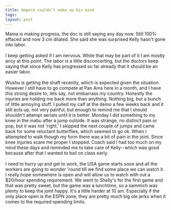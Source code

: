 ```yaml
---
title: Ampere couldn't make up his mind
tags: 
layout: post
---
```

Mama is making progress, the doc is still saying any day now.  Still 100% effaced and now 3 cm dilated. She said she was surprised Kelly hasn't gone into labor.<br /><br />I keep getting asked if I am nervous. While that may be part of it I am mostly ancy at this point.  The labor is a little disconcerting, but the doctors keep saying that since Kelly has progressed so far already that it should be an easier labor.  <br /><br />Wushu is getting the shaft recently, which is expected given the situation.  However I still have to go compete at Pan Ams here in a month, and I have this strong desire to, lets say, not embarrass my country.  Honestly the injuries are holding me back more than  anything.  Nothing big, but a bunch of little annoying stuff.  I pulled my calf at the demo a few weeks back and it still acts up, not very painful, but enough to remind me that I should shouldn't attempt aerials until it is better.  Monday I did something to my knee in the mabu after a jump outside.  It was strange, no distinct pain or pop, but it was not 'right.' I skipped the next couple of jumps and came back for some reluctant butterflies, which seemed to go ok.  When I attempted to walk though my form there was a bit of pain in the joint.  Since knee injuries scare me proper I stopped.  Coach said I had too much on my mind these days and reminded me to take care of Kelly--which was good because after that I wanted to bail on class early.<br /><br />I need to hurry up and get to work, the USA game starts soon and all the workers are going to wonder 'round till we find some place we can watch it.  I really hope somewhere is open and will allow us to watch with out a $20/hour spending requirement. We went to Shelly's for the first game and that was pretty sweet, but the game was a lunchtime, so a sammich was plenty to keep the joint happy.  It's a little harder at 10 am.  Especially if the only place open is the ESPN zone, they are pretty much big ole jerks when it comes to the required spending limits.
